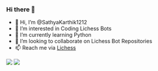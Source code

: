 ### Hi there 👋
- 👋 Hi, I’m @SathyaKarthik1212
- 👀 I’m interested in Coding Lichess Bots
- 🌱 I’m currently learning Python
- 🥇 I’m looking to collaborate on Lichess Bot Repositories 
- 📫 Reach me via [Lichess](https://lichess.org/@/ChessGreatPlayer)

<a>
  <img align="center" src="https://github-readme-stats.vercel.app/api?username=SathyaKarthik1212&show_icons=true&include_all_commits=false&line_height=33&theme=algolia" />
</a>
<a>
  <img align="center" src="https://github-readme-stats.vercel.app/api/top-langs/?username=SathyaKarthik1212&theme=algolia" />
</a>


<!---
SathyaKarthik1212/SathyaKarthik1212 is a ✨ special ✨ repository because its `README.md` (this file) appears on your GitHub profile.
You can click the Preview link to take a look at your changes.
--->
